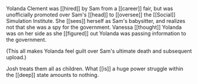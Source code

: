 Yolanda Clement was [[hired]] by Sam from a [[career]] fair, but was unofficially promoted over Sam's [[head]] to [[oversee]] the [[Social]] Simulation Institute. She [[sees]] herself as Sam's babysitter, and realizes not that she was a spy for the government. Vanessa [[thought]] Yolanda was on her side as she [[figured]] out Yolanda was passing information to the government.  
  
(This all makes Yolanda feel guilt over Sam's ultimate death and subsequent upload.)  
  
Josh treats them all as children. What [[is]] a huge power struggle within the [[deep]] state amounts to nothing.